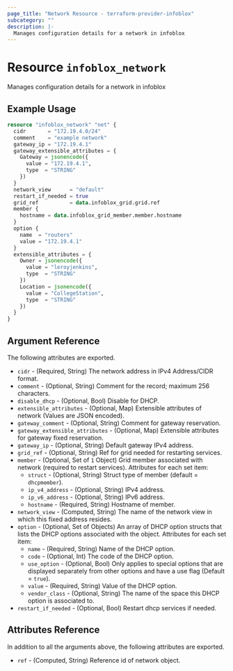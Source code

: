 ```yaml
---
page_title: "Network Resource - terraform-provider-infoblox"
subcategory: ""
description: |-
  Manages configuration details for a network in infoblox
---
```


# Resource `infoblox_network`

Manages configuration details for a network in infoblox

## Example Usage

```terraform
resource "infoblox_network" "net" {
  cidr       = "172.19.4.0/24"
  comment    = "example network"
  gateway_ip = "172.19.4.1"
  gateway_extensible_attributes = {
    Gateway = jsonencode({
      value = "172.19.4.1",
      type  = "STRING"
    })
  }
  network_view      = "default"
  restart_if_needed = true
  grid_ref          = data.infoblox_grid.grid.ref
  member {
    hostname = data.infoblox_grid_member.member.hostname
  }
  option {
    name  = "routers"
    value = "172.19.4.1"
  }
  extensible_attributes = {
    Owner = jsonencode({
      value = "leroyjenkins",
      type  = "STRING"
    })
    Location = jsonencode({
      value = "CollegeStation",
      type  = "STRING"
    })
  }
}
```

## Argument Reference

The following attributes are exported.

- `cidr` -  (Required, String) The network address in IPv4 Address/CIDR format.
- `comment` - (Optional, String) Comment for the record; maximum 256 characters.
- `disable_dhcp` - (Optional, Bool) Disable for DHCP.
- `extensible_attributes` - (Optional, Map) Extensible attributes of network (Values are JSON encoded).
- `gateway_comment` -  (Optional, String) Comment for gateway reservation.
- `gateway_extensible_attributes` - (Optional, Map) Extensible attributes for gateway fixed reservation.
- `gateway_ip` - (Optional, String) Default gateway IPv4 address.
- `grid_ref` -  (Optional, String) Ref for grid needed for restarting services.
- `member` - (Optional, Set of `1` Object) Grid member associated with network (required to restart services).  Attributes for each set item:
  - `struct` - (Optional, String) Struct type of member (default = `dhcpmember`).
  - `ip_v4_address` - (Optional, String) IPv4 address.
  - `ip_v6_address` - (Optional, String) IPv6 address.
  - `hostname` - (Required, String) Hostname of member.
- `network_view` -  (Computed, String) The name of the network view in which this fixed address resides.
- `option` - (Optional, Set of Objects) An array of DHCP option structs that lists the DHCP options associated with the object.  Attributes for each set item:
  - `name` - (Required, String) Name of the DHCP option.
  - `code` - (Optional, Int) The code of the DHCP option.
  - `use_option` - (Optional, Bool) Only applies to special options that are displayed separately from other options and have a use flag (Default = `true`).
  - `value` - (Required, String) Value of the DHCP option.
  - `vendor_class` - (Optional, String) The name of the space this DHCP option is associated to.
- `restart_if_needed` -  (Optional, Bool) Restart dhcp services if needed.

## Attributes Reference

In addition to all the arguments above, the following attributes are exported.

- `ref` -  (Computed, String) Reference id of network object.